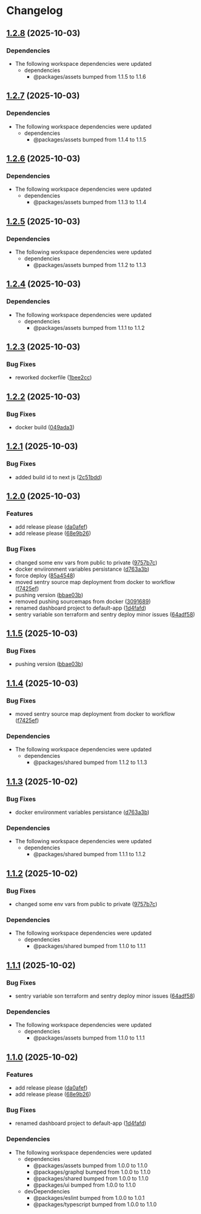 # Changelog

## [1.2.8](https://github.com/dworak-dev/react-dworak/compare/default-app-1.2.7...default-app-1.2.8) (2025-10-03)


### Dependencies

* The following workspace dependencies were updated
  * dependencies
    * @packages/assets bumped from 1.1.5 to 1.1.6

## [1.2.7](https://github.com/dworak-dev/react-dworak/compare/default-app-1.2.6...default-app-1.2.7) (2025-10-03)


### Dependencies

* The following workspace dependencies were updated
  * dependencies
    * @packages/assets bumped from 1.1.4 to 1.1.5

## [1.2.6](https://github.com/dworak-dev/react-dworak/compare/default-app-1.2.5...default-app-1.2.6) (2025-10-03)


### Dependencies

* The following workspace dependencies were updated
  * dependencies
    * @packages/assets bumped from 1.1.3 to 1.1.4

## [1.2.5](https://github.com/dworak-dev/react-dworak/compare/default-app-1.2.4...default-app-1.2.5) (2025-10-03)


### Dependencies

* The following workspace dependencies were updated
  * dependencies
    * @packages/assets bumped from 1.1.2 to 1.1.3

## [1.2.4](https://github.com/dworak-dev/react-dworak/compare/default-app-1.2.3...default-app-1.2.4) (2025-10-03)


### Dependencies

* The following workspace dependencies were updated
  * dependencies
    * @packages/assets bumped from 1.1.1 to 1.1.2

## [1.2.3](https://github.com/dworak-dev/react-dworak/compare/default-app-1.2.2...default-app-1.2.3) (2025-10-03)


### Bug Fixes

* reworked dockerfile ([1bee2cc](https://github.com/dworak-dev/react-dworak/commit/1bee2ccfc9e94e78c99150b80ffe1e3cb52a37fc))

## [1.2.2](https://github.com/dworak-dev/react-dworak/compare/default-app-1.2.1...default-app-1.2.2) (2025-10-03)


### Bug Fixes

* docker build ([049ada3](https://github.com/dworak-dev/react-dworak/commit/049ada3ed3457a487447750258e063966b204c52))

## [1.2.1](https://github.com/dworak-dev/react-dworak/compare/default-app-1.2.0...default-app-1.2.1) (2025-10-03)


### Bug Fixes

* added build id to next js ([2c51bdd](https://github.com/dworak-dev/react-dworak/commit/2c51bdd8fed9918f49a99d97d9bb5996457f0636))

## [1.2.0](https://github.com/dworak-dev/react-dworak/compare/default-app-1.1.5...default-app-1.2.0) (2025-10-03)


### Features

* add release please ([da0afef](https://github.com/dworak-dev/react-dworak/commit/da0afef3f22eb8da4e3bd147b6c3c975325bbfe0))
* add release please ([68e9b26](https://github.com/dworak-dev/react-dworak/commit/68e9b26db4f347dd0ce620f79d01900bd8456ea9))


### Bug Fixes

* changed some env vars from public to private ([9757b7c](https://github.com/dworak-dev/react-dworak/commit/9757b7c1410dafe8c6480c208e2005e3449ca765))
* docker enviironment variables persistance ([d763a3b](https://github.com/dworak-dev/react-dworak/commit/d763a3b7762aaa5b9f974f55fc4bc39a31ac8c10))
* force deploy ([85a4548](https://github.com/dworak-dev/react-dworak/commit/85a4548414603762450b85e1982900e6ee2585c1))
* moved sentry source map deployment from docker to workflow ([f7425ef](https://github.com/dworak-dev/react-dworak/commit/f7425efc1721170bc3a6ee7a2eb20ced6b546de2))
* pushing version ([bbae03b](https://github.com/dworak-dev/react-dworak/commit/bbae03bf155bfd77f33a0699a2116451252a0326))
* removed pushing sourcemaps from docker ([3091689](https://github.com/dworak-dev/react-dworak/commit/30916899de0e30c39bda4990f127668b91c361d5))
* renamed dashboard project to default-app ([1d4fafd](https://github.com/dworak-dev/react-dworak/commit/1d4fafd632512bd4bf785e904b839b41addec856))
* sentry variable son terraform and sentry deploy minor issues ([64adf58](https://github.com/dworak-dev/react-dworak/commit/64adf58b2a2b537f1ffb3bc33d65c3e2db804b6d))

## [1.1.5](https://github.com/dworak-dev/react-dworak/compare/default-app-1.1.4...default-app-1.1.5) (2025-10-03)


### Bug Fixes

* pushing version ([bbae03b](https://github.com/dworak-dev/react-dworak/commit/bbae03bf155bfd77f33a0699a2116451252a0326))

## [1.1.4](https://github.com/dworak-dev/react-dworak/compare/default-app-1.1.3...default-app-1.1.4) (2025-10-03)


### Bug Fixes

* moved sentry source map deployment from docker to workflow ([f7425ef](https://github.com/dworak-dev/react-dworak/commit/f7425efc1721170bc3a6ee7a2eb20ced6b546de2))


### Dependencies

* The following workspace dependencies were updated
  * dependencies
    * @packages/shared bumped from 1.1.2 to 1.1.3

## [1.1.3](https://github.com/dworak-dev/react-dworak/compare/default-app-1.1.2...default-app-1.1.3) (2025-10-02)


### Bug Fixes

* docker enviironment variables persistance ([d763a3b](https://github.com/dworak-dev/react-dworak/commit/d763a3b7762aaa5b9f974f55fc4bc39a31ac8c10))


### Dependencies

* The following workspace dependencies were updated
  * dependencies
    * @packages/shared bumped from 1.1.1 to 1.1.2

## [1.1.2](https://github.com/dworak-dev/react-dworak/compare/default-app-1.1.1...default-app-1.1.2) (2025-10-02)


### Bug Fixes

* changed some env vars from public to private ([9757b7c](https://github.com/dworak-dev/react-dworak/commit/9757b7c1410dafe8c6480c208e2005e3449ca765))


### Dependencies

* The following workspace dependencies were updated
  * dependencies
    * @packages/shared bumped from 1.1.0 to 1.1.1

## [1.1.1](https://github.com/dworak-dev/react-dworak/compare/default-app-1.1.0...default-app-1.1.1) (2025-10-02)


### Bug Fixes

* sentry variable son terraform and sentry deploy minor issues ([64adf58](https://github.com/dworak-dev/react-dworak/commit/64adf58b2a2b537f1ffb3bc33d65c3e2db804b6d))


### Dependencies

* The following workspace dependencies were updated
  * dependencies
    * @packages/assets bumped from 1.1.0 to 1.1.1

## [1.1.0](https://github.com/dworak-dev/react-dworak/compare/default-app-1.0.0...default-app-1.1.0) (2025-10-02)


### Features

* add release please ([da0afef](https://github.com/dworak-dev/react-dworak/commit/da0afef3f22eb8da4e3bd147b6c3c975325bbfe0))
* add release please ([68e9b26](https://github.com/dworak-dev/react-dworak/commit/68e9b26db4f347dd0ce620f79d01900bd8456ea9))


### Bug Fixes

* renamed dashboard project to default-app ([1d4fafd](https://github.com/dworak-dev/react-dworak/commit/1d4fafd632512bd4bf785e904b839b41addec856))


### Dependencies

* The following workspace dependencies were updated
  * dependencies
    * @packages/assets bumped from 1.0.0 to 1.1.0
    * @packages/graphql bumped from 1.0.0 to 1.1.0
    * @packages/shared bumped from 1.0.0 to 1.1.0
    * @packages/ui bumped from 1.0.0 to 1.1.0
  * devDependencies
    * @packages/eslint bumped from 1.0.0 to 1.0.1
    * @packages/typescript bumped from 1.0.0 to 1.1.0
